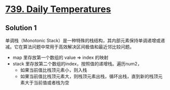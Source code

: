 # [739. Daily Temperatures](https://leetcode.cn/problems/daily-temperatures/)

## Solution 1

单调栈（Monotonic Stack）是一种特殊的栈结构，其内部元素保持单调递增或递减。它在算法问题中常用于高效解决区间极值和最近邻比较问题。

- map 里存放第一个数组的 value => index 的映射
- stack 里存放第二个数组的index，按照值的递增栈。遍历num2，
  - 如果当前值比栈顶元素小，则入栈
  - 如果当前值比栈顶元素大，则栈顶元素出栈，循环出栈，直到新的栈顶元素大于当前值或者栈为空
